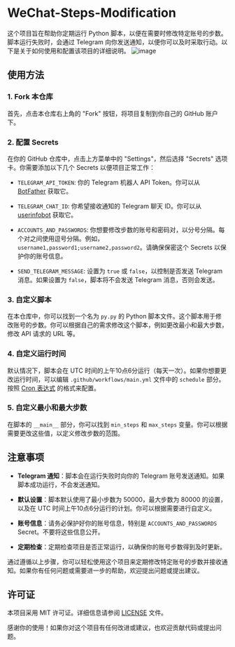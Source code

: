 # WeChat-Steps-Modification

这个项目旨在帮助你定期运行 Python 脚本，以便在需要时修改特定账号的步数。脚本运行失败时，会通过 Telegram 向你发送通知，以便你可以及时采取行动。以下是关于如何使用和配置该项目的详细说明。
![image](https://github.com/ymyuuu/WeChat-Steps-Modification/assets/135582157/7325fabb-f20d-4835-8e71-5ce0fc3d22d3)

## 使用方法

### 1. Fork 本仓库

首先，点击本仓库右上角的 "Fork" 按钮，将项目复制到你自己的 GitHub 账户下。

### 2. 配置 Secrets

在你的 GitHub 仓库中，点击上方菜单中的 "Settings"，然后选择 "Secrets" 选项卡。你需要添加以下几个 Secrets 以便项目正常工作：

- `TELEGRAM_API_TOKEN`: 你的 Telegram 机器人 API Token。你可以从 [BotFather](https://core.telegram.org/bots#botfather) 获取它。

- `TELEGRAM_CHAT_ID`: 你希望接收通知的 Telegram 聊天 ID。你可以从 [userinfobot](https://core.telegram.org/bots#usernames-and-telegram-ids) 获取它。

- `ACCOUNTS_AND_PASSWORDS`: 你想要修改步数的账号和密码对，以分号分隔。每个对之间使用逗号分隔。例如，`username1,password1;username2,password2`。请确保保密这个 Secrets 以保护你的账号信息。

- `SEND_TELEGRAM_MESSAGE`: 设置为 `true` 或 `false`，以控制是否发送 Telegram 消息。如果设置为 `false`，脚本将不会发送 Telegram 消息，否则会发送。

### 3. 自定义脚本

在本仓库中，你可以找到一个名为 `py.py` 的 Python 脚本文件。这个脚本用于修改账号的步数。你可以根据自己的需求修改这个脚本，例如更改最小和最大步数，修改 API 请求的 URL 等。

### 4. 自定义运行时间

默认情况下，脚本会在 UTC 时间的上午10点6分运行（每天一次）。如果你想要更改运行时间，可以编辑 `.github/workflows/main.yml` 文件中的 `schedule` 部分。按照 [Cron 表达式](https://docs.github.com/en/actions/learn-github-actions/workflow-syntax-for-github-actions#onschedule) 的格式来配置。

### 5. 自定义最小和最大步数

在脚本的 `__main__` 部分，你可以找到 `min_steps` 和 `max_steps` 变量。你可以根据需要更改这些值，以定义修改步数的范围。

## 注意事项

- **Telegram 通知**：脚本会在运行失败时向你的 Telegram 账号发送通知。如果脚本成功运行，不会发送通知。

- **默认设置**：脚本默认使用了最小步数为 50000，最大步数为 80000 的设置，以及在 UTC 时间上午10点6分运行的计划。你可以根据需要进行自定义。

- **账号信息**：请务必保护好你的账号信息，特别是 `ACCOUNTS_AND_PASSWORDS` Secret。不要将这些信息公开。

- **定期检查**：定期检查项目是否正常运行，以确保你的账号步数得到及时更新。

通过遵循以上步骤，你可以轻松使用这个项目来定期修改特定账号的步数并接收通知。如果你有任何问题或需要进一步的帮助，欢迎提出问题或提出建议。

## 许可证

本项目采用 MIT 许可证。详细信息请参阅 [LICENSE](LICENSE) 文件。

感谢你的使用！如果你对这个项目有任何改进或建议，也欢迎贡献代码或提出问题。
